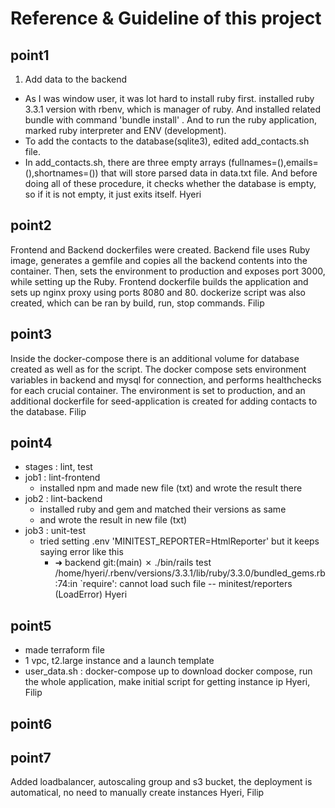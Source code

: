 # Reference & Guideline of this project

## point1

1. Add data to the backend
- As I was window user, it was lot hard to install ruby first. installed ruby 3.3.1
  version with rbenv, which is manager of ruby. And installed related bundle with command 'bundle install'
  . And to run the ruby application, marked ruby interpreter and ENV (development).
- To add the contacts to the database(sqlite3), edited add_contacts.sh file.
- In add_contacts.sh, there are three empty arrays (fullnames=(),emails=(),shortnames=()) that will store parsed data in
  data.txt file. And before doing all of these procedure, it checks whether the database is empty, so if it is not empty,
  it just exits itself.
  Hyeri

## point2 

Frontend and Backend dockerfiles were created. Backend file uses Ruby image, generates a gemfile and copies all
the backend contents into the container. Then, sets the environment to production and exposes port 3000, while
setting up the Ruby. Frontend dockerfile builds the application and sets up nginx proxy using ports 8080 and 80.
dockerize script was also created, which can be ran by build, run, stop commands.
Filip

## point3

Inside the docker-compose there is an additional volume for database created as well as for the script. The
docker compose sets environment variables in backend and mysql for connection, and performs healthchecks for each 
crucial container. The environment is set to production, and an additional dockerfile for seed-application is created
for adding contacts to the database.
Filip

## point4
- stages : lint, test
- job1 : lint-frontend
    - installed npm and made new file (txt) and wrote the result there
- job2 : lint-backend
    - installed ruby and gem and matched their versions as same
    - and wrote the result in new file (txt)
- job3 : unit-test
    - tried setting .env 'MINITEST_REPORTER=HtmlReporter' but it keeps saying error like this
        - ➜  backend git:(main) ✗ ./bin/rails test
          /home/hyeri/.rbenv/versions/3.3.1/lib/ruby/3.3.0/bundled_gems.rb:74:in `require': cannot load such file -- minitest/reporters (LoadError)
Hyeri

## point5
- made terraform file
- 1 vpc, t2.large instance and a launch template
- user_data.sh : docker-compose up to download docker compose, run the whole application, make initial script for getting instance ip
Hyeri, Filip

## point6

## point7
Added loadbalancer, autoscaling group and s3 bucket, the deployment is automatical, no need to manually create instances
Hyeri, Filip